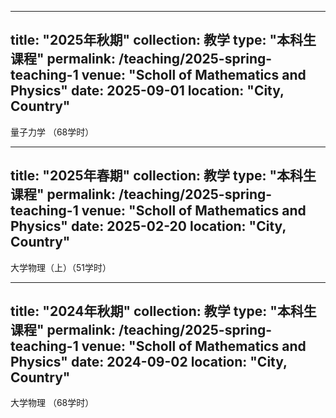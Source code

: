 
---
title: "2025年秋期"
collection: 教学
type: "本科生课程"
permalink: /teaching/2025-spring-teaching-1
venue: "Scholl of Mathematics and Physics"
date: 2025-09-01
location: "City, Country"
---

量子力学 （68学时）



---
title: "2025年春期"
collection: 教学
type: "本科生课程"
permalink: /teaching/2025-spring-teaching-1
venue: "Scholl of Mathematics and Physics"
date: 2025-02-20
location: "City, Country"
---

大学物理（上）（51学时）


---
title: "2024年秋期"
collection: 教学
type: "本科生课程"
permalink: /teaching/2025-spring-teaching-1
venue: "Scholl of Mathematics and Physics"
date: 2024-09-02
location: "City, Country"
---

大学物理 （68学时）
